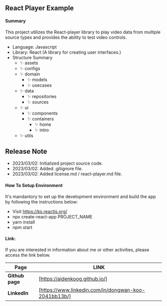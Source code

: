 ## React Player Example

#### Summary

This project utilizes the React-player library to play video data from multiple source types and provides the ability to test video controls.

- Language: Javascript
- Library: React (A library for creating user interfaces.)
- Structure Summary
  - ✨ assets
  - ✨ configs
  - ✨ domain
    - ✨ models
    - ✨ usecases
  - ✨ data
    - ✨ repositories
    - ✨ sources
  - ✨ ui
    - ✨ components
    - ✨ containers
      - ✨ home
      - ✨ intro
  - ✨ utils

## Release Note

- 2023/03/02: Initialized project source code.
- 2023/03/02: Added .gitignore file.
- 2023/03/02: Added license.md / react-player.md file.

#### How To Setup Environment

It's mandantory to set up the development environment and build the app by following the instructions below:

- Visit https://ko.reactjs.org/
- npx create-react-app PROJECT_NAME
- yarn install
- npm start

#### Link:

If you are interested in information about me or other activities, please access the link below.

| **Page**        | **LINK**                                             |
| --------------- | ---------------------------------------------------- |
| **Github page** | [https://aidenkoog.github.io/]                       |
| **LinkedIn**    | [https://www.linkedin.com/in/dongwan-koo-2041bb13b/] |
